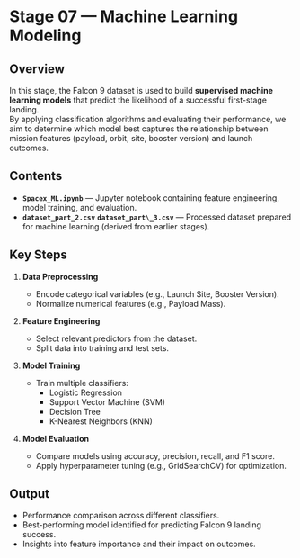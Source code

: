 # Stage 07 — Machine Learning Modeling

## Overview
In this stage, the Falcon 9 dataset is used to build **supervised machine learning models** that predict the likelihood of a successful first-stage landing.  
By applying classification algorithms and evaluating their performance, we aim to determine which model best captures the relationship between mission features (payload, orbit, site, booster version) and launch outcomes.

## Contents
- **`Spacex_ML.ipynb`** — Jupyter notebook containing feature engineering, model training, and evaluation.  
- **`dataset_part_2.csv`** **`dataset_part\_3.csv`** — Processed dataset prepared for machine learning (derived from earlier stages).  

## Key Steps
1. **Data Preprocessing**  
   - Encode categorical variables (e.g., Launch Site, Booster Version).  
   - Normalize numerical features (e.g., Payload Mass).  

2. **Feature Engineering**  
   - Select relevant predictors from the dataset.  
   - Split data into training and test sets.  

3. **Model Training**  
   - Train multiple classifiers:  
     - Logistic Regression  
     - Support Vector Machine (SVM)  
     - Decision Tree  
     - K-Nearest Neighbors (KNN)  

4. **Model Evaluation**  
   - Compare models using accuracy, precision, recall, and F1 score.  
   - Apply hyperparameter tuning (e.g., GridSearchCV) for optimization.  

## Output
- Performance comparison across different classifiers.  
- Best-performing model identified for predicting Falcon 9 landing success.  
- Insights into feature importance and their impact on outcomes.  


